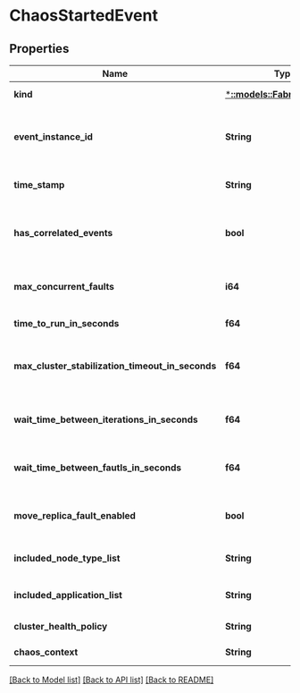 # ChaosStartedEvent

## Properties
Name | Type | Description | Notes
------------ | ------------- | ------------- | -------------
**kind** | [***::models::FabricEventKind**](FabricEventKind.md) | The kind of FabricEvent. | [default to null]
**event_instance_id** | **String** | The identifier for the FabricEvent instance. | [default to null]
**time_stamp** | **String** | The time event was logged. | [default to null]
**has_correlated_events** | **bool** | Shows there is existing related events available. | [optional] [default to null]
**max_concurrent_faults** | **i64** | Maximum number of concurrent faults. | [default to null]
**time_to_run_in_seconds** | **f64** | Time to run in seconds. | [default to null]
**max_cluster_stabilization_timeout_in_seconds** | **f64** | Maximum timeout for cluster stabilization in seconds. | [default to null]
**wait_time_between_iterations_in_seconds** | **f64** | Wait time between iterations in seconds. | [default to null]
**wait_time_between_fautls_in_seconds** | **f64** | Wait time between faults in seconds. | [default to null]
**move_replica_fault_enabled** | **bool** | Indicates MoveReplica fault is enabled. | [default to null]
**included_node_type_list** | **String** | List of included Node types. | [default to null]
**included_application_list** | **String** | List of included Applications. | [default to null]
**cluster_health_policy** | **String** | Health policy. | [default to null]
**chaos_context** | **String** | Chaos Context. | [default to null]

[[Back to Model list]](../README.md#documentation-for-models) [[Back to API list]](../README.md#documentation-for-api-endpoints) [[Back to README]](../README.md)


